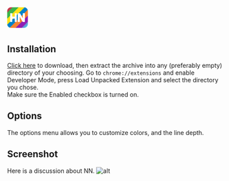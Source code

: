 # ![Logo](https://raw.githubusercontent.com/lvivtotoro/hackernewspostcoloring/master/icons/48.png)

## Installation
[Click here](https://github.com/lvivtotoro/hackernewspostcoloring/archive/master.zip) to download, then extract the archive into any (preferably empty) directory of your choosing.
Go to `chrome://extensions` and enable Developer Mode, press Load Unpacked Extension and select the directory you chose.  
Make sure the Enabled checkbox is turned on.

## Options
The options menu allows you to customize colors, and the line depth.

## Screenshot
Here is a discussion about NN.
![alt](https://i.imgur.com/5OWMbz5.png)
